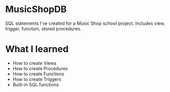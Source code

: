 # MusicShopDB
SQL statements I've created for a Music Shop school project. Includes view, trigger, function, stored procedures.

# What I learned
* How to create Views
* How to create Procedures
* How to create Functions
* How to create Triggers
* Built-in SQL functions
